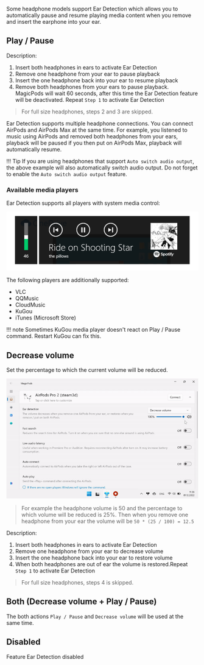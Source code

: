 Some headphone models support Ear Detection which allows you to automatically pause and resume playing media content when you remove and insert the earphone into your ear.

## Play / Pause

Description:

1. Insert both headphones in ears to activate Ear Detection
2. Remove one headphone from your ear to pause playback
3. Insert the one headphone back into your ear to resume playback
4. Remove both headphones from your ears to pause playback. MagicPods will wait 60 seconds, after this time the Ear Detection feature will be deactivated. Repeat `Step 1` to activate Ear Detection 

> For full size headphones, steps 2 and 3 are skipped.

Ear Detection supports multiple headphone connections. You can connect AirPods and AirPods Max at the same time. For example, you listened to music using AirPods and removed both headphones from your ears, playback will be paused if you then put on AirPods Max, playback will automatically resume.

!!! Tip
    If you are using headphones that support `Auto switch audio output`, the above example will also automatically switch audio output. Do not forget to enable the `Auto switch audio output` feature.

### Available media players

Ear Detection supports all players with system media control:

![](media/SystemMediaControl.png)

The following players are additionally supported:

* VLC
* QQMusic
* CloudMusic
* KuGou
* iTunes (Microsoft Store)

!!! note
    Sometimes KuGou media player doesn't react on Play / Pause command. Restart KuGou can fix this.

## Decrease volume 

Set the percentage to which the current volume will be reduced.

![](media/screenshots/headphones-descrease-volume.gif)

> For example the headphone volume is 50 and the percentage to which volume will be reduced is 25%. Then when you remove one headphone from your ear the volume will be `50 * (25 / 100) = 12.5` 

Description:

1. Insert both headphones in ears to activate Ear Detection
2. Remove one headphone from your ear to decrease volume
3. Insert the one headphone back into your ear to restore volume
4. When both headphones are out of ear the volume is restored.Repeat `Step 1` to activate Ear Detection


> For full size headphones, steps 4 is skipped.

## Both (Decrease volume + Play / Pause)

The both actions `Play / Pause` and `Decrease volume` will be used at the same time.

## Disabled

Feature Ear Detection disabled